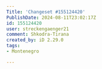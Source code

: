 ```yaml
---
Title: 'Changeset #155124420'
PublishDate: 2024-08-11T23:02:17Z
id: 155124420
user: streckengaenger21
comment: Shkodra-Tirana
created_by: iD 2.29.0
tags:
- Montenegro

---
```

